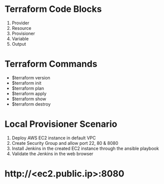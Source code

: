 # Terraform Code Blocks

1. Provider
2. Resource
3. Provisioner
4. Variable
5. Output

# Terraform Commands

* $terraform version
* $terraform init
* $terraform plan
* $terraform apply
* $terraform show
* $terraform destroy


# Local Provisioner Scenario

1. Deploy AWS EC2 instance in default VPC
2. Create Security Group  and allow port 22, 80 & 8080
3. Install Jenkins in the created EC2 instance through the ansible playbook
4. Validate the Jenkins in the web browser
# http://<ec2.public.ip>:8080
